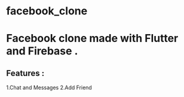# facebook_clone

# Facebook clone made with Flutter and Firebase .
## Features  :
1.Chat and Messages
2.Add Friend


